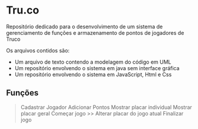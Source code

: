 # Tru.co
Repositório dedicado para o desenvolvimento de um sistema de gerenciamento de funções e armazenamento de pontos de jogadores de Truco

Os arquivos contidos são:
- Um arquivo de texto contendo a modelagem do código em UML
- Um repositório envolvendo o sistema em java sem interface gráfica
- Um repositório envolvendo o sistema em JavaScript, Html e Css

## Funções
> Cadastrar Jogador
> Adicionar Pontos
> Mostrar placar individual
> Mostrar placar geral
> Começar jogo
    >> Alterar placar do jogo atual
> Finalizar jogo